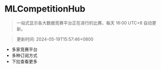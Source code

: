 # MLCompetitionHub

> 一站式显示各大数据竞赛平台正在进行的比赛，每天 16:00 UTC+8 自动更新。
  
> 更新时间: 2024-05-19T15:57:46+0800 

* 多家竞赛平台
* 多种订阅方式
* 下拉查看更多